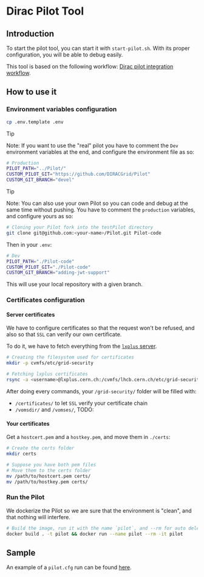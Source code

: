 # Dirac Pilot Tool

## Introduction

To start the pilot tool, you can start it with `start-pilot.sh`. With its proper configuration, you will be able to debug easily.

This tool is based on the following workflow: [Dirac pilot integration workflow](https://github.com/DIRACGrid/Pilot/blob/master/.github/workflows/integration.yml).

## How to use it

### Environment variables configuration

```bash
cp .env.template .env
```

> [!TIP]
> Note: If you want to use the "real" pilot you have to comment the `Dev` environment variables at the end, and configure the environment file as so:

```bash
# Production
PILOT_PATH="../Pilot/"
CUSTOM_PILOT_GIT="https://github.com/DIRACGrid/Pilot"
CUSTOM_GIT_BRANCH="devel"
```

> [!TIP]
> Note: You can also use your own Pilot so you can code and debug at the same time without pushing. You have to comment the `production` variables, and configure yours as so:

```bash
# Cloning your Pilot fork into the testPilot directory
git clone git@github.com:<your-name>/Pilot.git Pilot-code
```

Then in your `.env`:

```bash
# Dev
PILOT_PATH="./Pilot-code"
CUSTOM_PILOT_GIT="./Pilot-code"
CUSTOM_GIT_BRANCH="adding-jwt-support"
```

This will use your local repository with a given branch.

### Certificates configuration

#### Server certificates

We have to configure certificates so that the request won't be refused, and also so that `SSL` can verify our own certificate.

To do it, we have to fetch everything from the [`lxplus` server](https://abpcomputing.web.cern.ch/computing_resources/lxplus/).

```bash
# Creating the filesystem used for certificates
mkdir -p cvmfs/etc/grid-security

# Fetching lxplus certificates
rsync -a <username>@lxplus.cern.ch:/cvmfs/lhcb.cern.ch/etc/grid-security/ cvmfs/etc/grid-security/
```

After doing every commands, your `/grid-security/` folder will be filled with:

- `/certificates/` to let `SSL` verify your certificate chain
- `/vomsdir/` and `/vomses/`, TODO:

#### Your certificates

Get a `hostcert.pem` and a `hostkey.pem`, and move them in `./certs`:

```bash
# Create the certs folder
mkdir certs

# Suppose you have both pem files
# Move them to the certs folder
mv /path/to/hostcert.pem certs/
mv /path/to/hostkey.pem certs/
```

### Run the Pilot

We dockerize the Pilot so we are sure that the environment is "clean", and that nothing will interfere.

```bash
# Build the image, run it with the name `pilot`, and --rm for auto deleting it
docker build . -t pilot && docker run --name pilot --rm -it pilot
```

## Sample

An example of a `pilot.cfg` run can be found [here](./example.cfg).